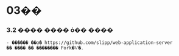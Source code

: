 # 03��

### 3.2 ���� ���� ȯ�� ����
	- ������ ��α� https://github.com/slipp/web-application-server
	�� ���� �� �������� Fork�Ѵ�. 